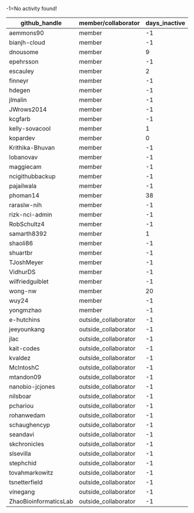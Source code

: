 
 -1=No activity found!

| github_handle   | member/collaborator | days_inactive |
|-----------------|----------------------|---------------|
| aemmons90       | member               | -1            |
| bianjh-cloud    | member               | -1            |
| dnousome        | member               | 9             |
| epehrsson       | member               | -1            |
| escauley        | member               | 2             |
| finneyr         | member               | -1            |
| hdegen          | member               | -1            |
| jlmalin         | member               | -1            |
| JWrows2014      | member               | -1            |
| kcgfarb         | member               | -1            |
| kelly-sovacool  | member               | 1             |
| kopardev        | member               | 0             |
| Krithika-Bhuvan | member               | -1            |
| lobanovav       | member               | -1            |
| maggiecam       | member               | -1            |
| ncigithubbackup | member               | -1            |
| pajailwala      | member               | -1            |
| phoman14        | member               | 38            |
| raraslw-nih     | member               | -1            |
| rizk-nci-admin  | member               | -1            |
| RobSchultz4     | member               | -1            |
| samarth8392     | member               | 1             |
| shaoli86        | member               | -1            |
| shuartbr        | member               | -1            |
| TJoshMeyer      | member               | -1            |
| VidhurDS        | member               | -1            |
| wilfriedguiblet | member               | -1            |
| wong-nw         | member               | 20            |
| wuy24           | member               | -1            |
| yongmzhao       | member               | -1            |
| e-hutchins      | outside_collaborator | -1            |
| jeeyounkang     | outside_collaborator | -1            |
| jlac            | outside_collaborator | -1            |
| kait-codes      | outside_collaborator | -1            |
| kvaldez         | outside_collaborator | -1            |
| McIntoshC       | outside_collaborator | -1            |
| mtandon09       | outside_collaborator | -1            |
| nanobio-jcjones | outside_collaborator | -1            |
| nilsboar        | outside_collaborator | -1            |
| pchariou        | outside_collaborator | -1            |
| rohanwedam      | outside_collaborator | -1            |
| schaughencyp    | outside_collaborator | -1            |
| seandavi        | outside_collaborator | -1            |
| skchronicles    | outside_collaborator | -1            |
| slsevilla       | outside_collaborator | -1            |
| stephchid       | outside_collaborator | -1            |
| tovahmarkowitz  | outside_collaborator | -1            |
| tsnetterfield   | outside_collaborator | -1            |
| vinegang        | outside_collaborator | -1            |
| ZhaoBioinformaticsLab | outside_collaborator | -1            |
